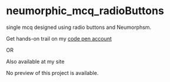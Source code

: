 # neumorphic_mcq_radioButtons
single mcq designed using radio buttons and Neumorphsm.

Get hands-on trail on my [code pen account](https://codepen.io/bhargavkadali39/pen/porxEpd)

OR

Also available at my site

No preview of this project is available.
